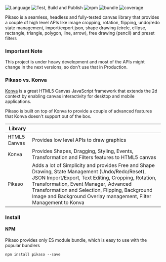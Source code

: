 ![Language](https://badgen.net/badge/icon/typescript?icon=typescript&label=Language)
![Test, Build and Publish](https://github.com/pikasojs/pikaso/workflows/Test,%20Build%20and%20Publish/badge.svg)
![npm](https://badgen.net/npm/v/pikaso)
![bundle](https://badgen.net/bundlephobia/minzip/pikaso)
![coverage](https://img.shields.io/coveralls/github/pikasojs/pikaso)


Pikaso is a seamless, headless and fully-tested canvas library that provides a couple of high level APIs like image cropping, rotation, flipping, undo/redo state management, import/export json, shape drawing (circle, ellipse, rectangle, triangle, polygon, line, arrow), free drawing (pencil) and preset filters

### Important Note  

This project is under heavy development and most of the APIs might change in the next versions, so don't use that in Production.   
   
### Pikaso vs. Konva
[Konva](https://konvajs.org/docs/index.html) is a great HTML5 Canvas JavaScript framework that extends the 2d context by enabling canvas interactivity for desktop and mobile applications.  

Pikaso is built on top of Konva to provide a couple of advanced features that Konva doesn't support out of the box.

| Library |  |
| - | - |
| HTML5 Canvas | Provides low level APIs to draw graphics |
| Konva | Provides Shapes, Dragging, Styling, Events, Transformation and Filters features to HTML5 canvas  |
| Pikaso | Adds a lot of Simplicity and provides Free and Shape Drawing, State Management (Undo/Redo/Reset), JSON Import/Export, Text Editing, Cropping, Rotation, Transformation, Event Manager, Advanced Transformation and Selection, Flipping, Background Image and Background Overlay management, Filter Management to Konva |

### Install   

#### NPM

Pikaso provides only ES module bundle, which is easy to use with the popular bundlers

`npm install pikaso --save` 


#### <script> tag

Pikaso also supports UMD loading

```
<srcipt src="https://unpkg.com/pikaso@latest/umd/pikaso.min.js" type="text/javascript" />
```


### Setup

This is super easy to setup the Pikaso image editor

#### ES module
```
import Pikaso from 'pikaso'

const editor = new Pikaso({
  container: document.getElementById('<YOUR_DIV_ID>'),
})
```

#### <script> tag

```
<!DOCTYPE html>
<html lang="en">
  <head>
    <meta charset="UTF-8">
    <meta name="viewport" content="width=device-width, initial-scale=1.0">
  </head>
  
  <body>
    <div id="container" style="height: 50vh;"></div>
    <srcipt src="https://unpkg.com/pikaso@latest/umd/pikaso.min.js" type="text/javascript" />

    <script>
      var editor = new Pikaso({
        container: document.getElementById('container')
      })
    </script>
  </body>
</html>
```